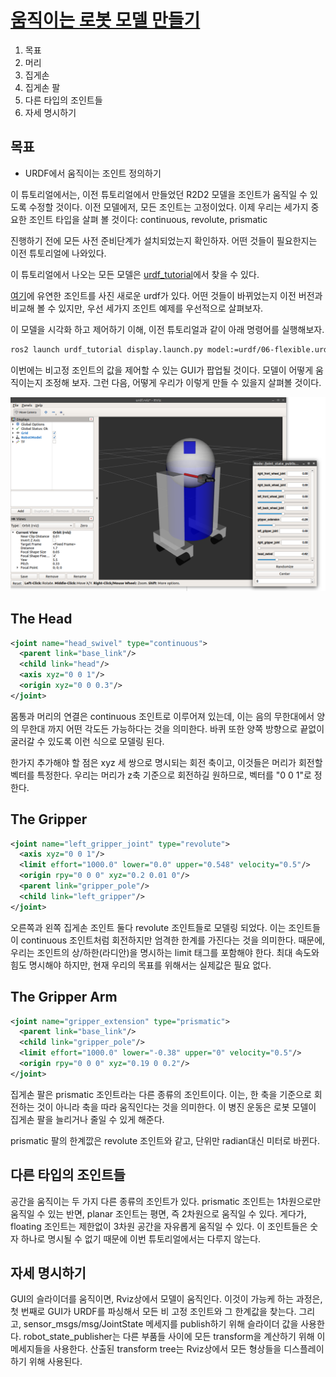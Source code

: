 # [움직이는 로봇 모델 만들기](https://docs.ros.org/en/humble/Tutorials/Intermediate/URDF/Building-a-Movable-Robot-Model-with-URDF.html)
1. 목표
1. 머리
1. 집게손
1. 집게손 팔
1. 다른 타입의 조인트들
1. 자세 명시하기

## 목표
* URDF에서 움직이는 조인트 정의하기

이 튜토리얼에서는, 이전 튜토리얼에서 만들었던 R2D2 모델을 조인트가 움직일 수 있도록 수정할 것이다. 이전 모델에저, 모든 조인트는 고정이었다. 이제 우리는 세가지 중요한 조인트 타입을 살펴 볼 것이다: continuous, revolute, prismatic

진행하기 전에 모든 사전 준비단계가 설치되었는지 확인하자. 어떤 것들이 필요한지는 이전 튜토리얼에 나와있다.

이 튜토리얼에서 나오는 모든 모델은 [urdf_tutorial](https://index.ros.org/p/urdf_tutorial)에서 찾을 수 있다.

[여기](https://github.com/ros/urdf_tutorial/blob/ros2/urdf/06-flexible.urdf)에 유연한 조인트를 사진 새로운 urdf가 있다. 어떤 것들이 바뀌었는지 이전 버전과 비교해 볼 수 있지만, 우선 세가지 조인트 예제를 우선적으로 살펴보자.

이 모델을 시각화 하고 제어하기 이해, 이전 튜토리얼과 같이 아래 명령어를 실행해보자.

```bash
ros2 launch urdf_tutorial display.launch.py model:=urdf/06-flexible.urdf
```

이번에는 비고정 조인트의 값을 제어할 수 있는 GUI가 팝업될 것이다. 모델이 어떻게 움직이는지 조정해 보자. 그런 다음, 어떻게 우리가 이렇게 만들 수 있을지 살펴볼 것이다.

![](https://raw.githubusercontent.com/ros/urdf_tutorial/ros2/images/flexible.png)

## The Head

```xml
<joint name="head_swivel" type="continuous">
  <parent link="base_link"/>
  <child link="head"/>
  <axis xyz="0 0 1"/>
  <origin xyz="0 0 0.3"/>
</joint>
```

몸통과 머리의 연결은 continuous 조인트로 이루어져 있는데, 이는 음의 무한대에서 양의 무한대 까지 어떤 각도든 가능하다는 것을 의미한다. 바퀴 또한 양쪽 방향으로 끝없이 굴러갈 수 있도록 이런 식으로 모델링 된다.

한가지 추가해야 할 점은 xyz 세 쌍으로 명시되는 회전 축이고, 이것들은 머리가 회전할 벡터를 특정한다. 우리는 머리가 z축 기준으로 회전하길 원하므로, 벡터를 "0 0 1"로 정한다.

## The Gripper

```xml
<joint name="left_gripper_joint" type="revolute">
  <axis xyz="0 0 1"/>
  <limit effort="1000.0" lower="0.0" upper="0.548" velocity="0.5"/>
  <origin rpy="0 0 0" xyz="0.2 0.01 0"/>
  <parent link="gripper_pole"/>
  <child link="left_gripper"/>
</joint>
```

오른쪽과 왼쪽 집게손 조인트 둘다 revolute 조인트들로 모델링 되었다. 이는 조인트들이 continuous 조인트처럼 회전하지만 엄격한 한계를 가진다는 것을 의미한다. 때문에, 우리는 조인트의 상/하한(라디안)을 명시하는 limit 태그를 포함해야 한다. 최대 속도와 힘도 명시해야 하지만, 현재 우리의 목표를 위해서는 실제값은 필요 없다.

## The Gripper Arm

```xml
<joint name="gripper_extension" type="prismatic">
  <parent link="base_link"/>
  <child link="gripper_pole"/>
  <limit effort="1000.0" lower="-0.38" upper="0" velocity="0.5"/>
  <origin rpy="0 0 0" xyz="0.19 0 0.2"/>
</joint>
```

집게손 팔은 prismatic 조인트라는 다른 종류의 조인트이다. 이는, 한 축을 기준으로 회전하는 것이 아니라 축을 따라 움직인다는 것을 의미한다. 이 병진 운동은 로봇 모델이 집게손 팔을 늘리거나 줄일 수 있게 해준다.

prismatic 팔의 한계깞은 revolute 조인트와 같고, 단위만 radian대신 미터로 바뀐다.

## 다른 타입의 조인트들
공간을 움직이는 두 가지 다른 종류의 조인트가 있다. prismatic 조인트는 1차원으로만 움직일 수 있는 반면, planar 조인트는 평면, 즉 2차원으로 움직일 수 있다. 게다가, floating 조인트는 제한없이 3차원 공간을 자유롭게 움직일 수 있다. 이 조인트들은 숫자 하나로 명시될 수 없기 때문에 이번 튜토리얼에서는 다루지 않는다.

## 자세 명시하기
GUI의 슬라이더를 움직이면, Rviz상에서 모델이 움직인다. 이것이 가능케 하는 과정은, 첫 번째로 GUI가 URDF를 파싱해서 모든 비 고정 조인트와 그 한계값을 찾는다. 그리고, sensor_msgs/msg/JointState 메세지를 publish하기 위해 슬라이더 값을 사용한다. robot_state_publisher는 다른 부품들 사이에 모든 transform을 계산하기 위해 이 메세지들을 사용한다. 산출된 transform tree는 Rviz상에서 모든 형상들을 디스플레이하기 위해 사용된다.